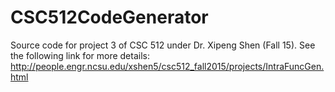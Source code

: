 # CSC512CodeGenerator

Source code for project 3 of CSC 512 under Dr. Xipeng Shen (Fall 15). See the following link for more details:
http://people.engr.ncsu.edu/xshen5/csc512_fall2015/projects/IntraFuncGen.html
